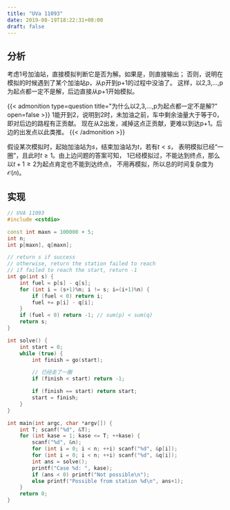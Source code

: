 ```yaml
---
title: "UVa 11093"
date: 2019-08-19T18:22:31+08:00
draft: false
---
```


## 分析

考虑1号加油站，直接模拟判断它是否为解。如果是，则直接输出；
否则，说明在模拟的时候遇到了某个加油站p，从p开到p+1的过程中没油了。
这样，以2,3,...,p为起点都一定不是解，后边直接从p+1开始模拟。

{{< admonition type=question title="为什么以2,3,...,p为起点都一定不是解?" open=false >}}
1能开到2，说明到2时，未加油之前，车中剩余油量大于等于0，即对后边的路程有正贡献。
现在从2出发，减掉这点正贡献，更难以到达p+1。后边的出发点以此类推。
{{< /admonition >}}

假设某次模拟时，起始加油站为$s$，结束加油站为$t$，若有$t<s$，
表明模拟已经“一圈”，且此时$t \geqslant 1$。由上边问题的答案可知，
1已经模拟过，不能达到终点，那么以$t+1 \geqslant 2$为起点肯定也不能到达终点，
不用再模拟，所以总的时间复杂度为$\mathcal{O} (n)$。

## 实现

```cpp
// UVA 11093
#include <cstdio>

const int maxn = 100000 + 5;
int n;
int p[maxn], q[maxn];

// return s if success
// otherwise, return the station failed to reach
// if failed to reach the start, return -1
int go(int s) {
    int fuel = p[s] - q[s];
    for (int i = (s+1)%n; i != s; i=(i+1)%n) {
        if (fuel < 0) return i;
        fuel += p[i] - q[i];
    }
    if (fuel < 0) return -1; // sum(p) < sum(q)
    return s;
}

int solve() {
    int start = 0;
    while (true) {
        int finish = go(start);

        // 已经走了一圈
        if (finish < start) return -1;

        if (finish == start) return start;
        start = finish;
    }
}

int main(int argc, char *argv[]) {
    int T; scanf("%d", &T);
    for (int kase = 1; kase <= T; ++kase) {
        scanf("%d", &n);
        for (int i = 0; i < n; ++i) scanf("%d", &p[i]);
        for (int i = 0; i < n; ++i) scanf("%d", &q[i]);
        int ans = solve();
        printf("Case %d: ", kase);
        if (ans < 0) printf("Not possible\n");
        else printf("Possible from station %d\n", ans+1);
    }
    return 0;
}
```
